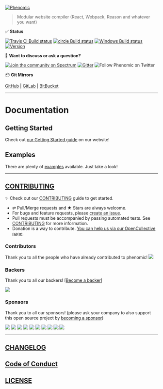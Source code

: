 [![Phenomic](https://raw.githubusercontent.com/phenomic/phenomic/master/logo/phenomic-cover-white.png)](https://phenomic.io)

> Modular website compiler (React, Webpack, Reason and whatever you want)

✅ **Status**

[![Travis CI Build status](https://img.shields.io/travis/phenomic/phenomic/master.svg?label=unix%2Ftravis-ci%20build)](https://travis-ci.org/phenomic/phenomic)
[![circle Build status](https://img.shields.io/circleci/project/github/phenomic/phenomic/master.svg?label=unix%2Fcircle-ci%20build)](https://circleci.com/gh/phenomic/phenomic)
[![Windows Build status](https://img.shields.io/appveyor/ci/MoOx/phenomic/master.svg?label=window%20build)](https://ci.appveyor.com/project/MoOx/phenomic/branch/master)
[![Version](https://img.shields.io/npm/v/@phenomic/core.svg)](https://github.com/phenomic/phenomic/blob/master/CHANGELOG.md)

💬 **Want to discuss or ask a question?**

[![Join the community on Spectrum](https://withspectrum.github.io/badge/badge.svg)](https://spectrum.chat/phenomic)
[![Gitter](https://badges.gitter.im/phenomic/phenomic.svg)](https://gitter.im/phenomic/phenomic)
![Follow Phenomic on Twitter](https://img.shields.io/twitter/follow/espadrine.svg?style=social&logo=twitter&label=Follow+Phenomic_app)

📦 **Git Mirrors**

[GitHub](https://github.com/phenomic/phenomic) |
[GitLab](https://gitlab.com/MoOx/phenomic) |
[BitBucket](https://bitbucket.org/MoOx/phenomic)

---

# Documentation

## Getting Started

Check out [our Getting Started guide](https://phenomic.io/docs/getting-started)
on our website!

## Examples

There are plenty of
[examples](https://github.com/phenomic/phenomic/tree/master/examples) available.
Just take a look!

---

## [CONTRIBUTING](https://github.com/phenomic/phenomic/blob/master/CONTRIBUTING.md)

✨ Check out our
[CONTRIBUTING](https://github.com/phenomic/phenomic/blob/master/CONTRIBUTING.md)
guide to get started.

* ⇄ Pull/Merge requests and ★ Stars are always welcome.
* For bugs and feature requests, please
  [create an issue](https://github.com/phenomic/phenomic/issues/new).
* Pull requests must be accompanied by passing automated tests. See
  [CONTRIBUTING](https://github.com/phenomic/phenomic/blob/master/CONTRIBUTING.md)
  for more information.
* Donation is a way to contribute.
  [You can help us via our OpenCollective page](https://opencollective.com/phenomic).

### Contributors

Thank you to all the people who have already contributed to phenomic!
<a href="https://github.com/phenomic/phenomic/graphs/contributors"><img src="https://opencollective.com/phenomic/contributors.svg?width=890" /></a>

### Backers

Thank you to all our backers!
[[Become a backer](https://opencollective.com/phenomic#backer)]

<a href="https://opencollective.com/phenomic#backers" target="_blank"><img src="https://opencollective.com/phenomic/backers.svg?width=890"></a>

### Sponsors

Thank you to all our sponsors! (please ask your company to also support this
open source project by
[becoming a sponsor](https://opencollective.com/phenomic#sponsor))

<a href="https://opencollective.com/phenomic/sponsor/0/website" target="_blank"><img src="https://opencollective.com/phenomic/sponsor/0/avatar.svg"></a>
<a href="https://opencollective.com/phenomic/sponsor/1/website" target="_blank"><img src="https://opencollective.com/phenomic/sponsor/1/avatar.svg"></a>
<a href="https://opencollective.com/phenomic/sponsor/2/website" target="_blank"><img src="https://opencollective.com/phenomic/sponsor/2/avatar.svg"></a>
<a href="https://opencollective.com/phenomic/sponsor/3/website" target="_blank"><img src="https://opencollective.com/phenomic/sponsor/3/avatar.svg"></a>
<a href="https://opencollective.com/phenomic/sponsor/4/website" target="_blank"><img src="https://opencollective.com/phenomic/sponsor/4/avatar.svg"></a>
<a href="https://opencollective.com/phenomic/sponsor/5/website" target="_blank"><img src="https://opencollective.com/phenomic/sponsor/5/avatar.svg"></a>
<a href="https://opencollective.com/phenomic/sponsor/6/website" target="_blank"><img src="https://opencollective.com/phenomic/sponsor/6/avatar.svg"></a>
<a href="https://opencollective.com/phenomic/sponsor/7/website" target="_blank"><img src="https://opencollective.com/phenomic/sponsor/7/avatar.svg"></a>
<a href="https://opencollective.com/phenomic/sponsor/8/website" target="_blank"><img src="https://opencollective.com/phenomic/sponsor/8/avatar.svg"></a>
<a href="https://opencollective.com/phenomic/sponsor/9/website" target="_blank"><img src="https://opencollective.com/phenomic/sponsor/9/avatar.svg"></a>

---

## [CHANGELOG](CHANGELOG.md)

## [Code of Conduct](CODE_OF_CONDUCT.md)

## [LICENSE](LICENSE)
